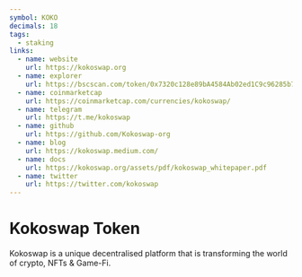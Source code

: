 ```yaml
---
symbol: KOKO
decimals: 18
tags:
  - staking
links:
  - name: website
    url: https://kokoswap.org
  - name: explorer
    url: https://bscscan.com/token/0x7320c128e89bA4584Ab02ed1C9c96285b726443C
  - name: coinmarketcap
    url: https://coinmarketcap.com/currencies/kokoswap/
  - name: telegram
    url: https://t.me/kokoswap
  - name: github
    url: https://github.com/Kokoswap-org
  - name: blog
    url: https://kokoswap.medium.com/
  - name: docs
    url: https://kokoswap.org/assets/pdf/kokoswap_whitepaper.pdf
  - name: twitter
    url: https://twitter.com/kokoswap
---
```


# Kokoswap Token

Kokoswap is a unique decentralised platform that is transforming the world of crypto, NFTs & Game-Fi.
